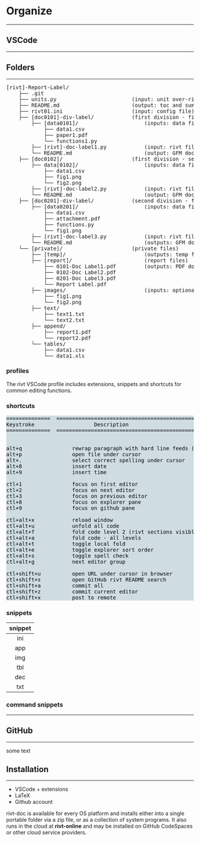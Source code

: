 
# Organize

<hr>

## VSCode
<hr>

## Folders
<hr>

<pre>
[rivt]-Report-Label/               
    ├── .git
    ├── units.py                        (input: unit over-ride)
    ├── README.md                       (output: toc and summary) 
    ├── rivt01.ini                      (input: config file)
    ├── [doc0101]-div-label/            (first division - first file)
        ├── [data0101]/                     (inputs: data files)
            ├── data1.csv                   
            ├── paper1.pdf
            └── functions1.py                   
        ├── [rivt]-doc-label1.py            (input: rivt file)
        └── README.md                       (output: GFM doc)
    ├── [doc0102]/                      (first division - second file)
        ├── data[0102]/                     (inputs: data files)
            ├── data1.csv
            ├── fig1.png
            └── fig2.png
        ├── [rivt]-doc-label2.py            (input: rivt file)
        └── README.md                       (output: GFM doc)
    ├── [doc0201]-div-label/            (second division - first file)
        ├── [data0201]/                     (inputs: data files)
            ├── data1.csv
            ├── attachment.pdf
            ├── functions.py
            └── fig1.png
        ├── [rivt]-doc-label3.py            (input: rivt file)
        └── README.md                       (outputs: GFM doc)
    └── [private]/                      (private files)
        ├── [temp]/                         (outputs: temp files)
        ├── [report]/                       (report files)
            ├── 0101-Doc Label1.pdf         (outputs: PDF docs)
            ├── 0102-Doc Label2.pdf
            ├── 0201-Doc Label3.pdf
            └── Report Label.pdf            
        ├── images/                         (inputs: optional private data)
            ├── fig1.png
            └── fig2.png
        ├── text/    
            ├── text1.txt
            └── text2.txt
        ├── append/    
            ├── report1.pdf
            └── report2.pdf
        └── tables/
            ├── data1.csv
            └── data1.xls
</pre>



### profiles

The rivt VSCode profile includes extensions, snippets and shortcuts for common editing functions.

### shortcuts

<pre style="background:#cfdde2;color:#000000">
==============  ===========================================================
Keystroke                   Description
==============  ===========================================================


alt+q                rewrap paragraph with hard line feeds (80 default)
alt+p                open file under cursor
alt+.                select correct spelling under cursor
alt+8                insert date
alt+9                insert time

ctl+1                focus on first editor
ctl+2                focus on next editor
ctl+3                focus on previous editor
ctl+8                focus on explorer pane
ctl+9                focus on github pane    

ctl+alt+x            reload window
ctl+alt+u            unfold all code
ctl+alt+f            fold code level 2 (rivt sections visible)
ctl+alt+a            fold code - all levels
ctl+alt+t            toggle local fold
ctl+alt+e            toggle explorer sort order
ctl+alt+s            toggle spell check
ctl+alt+g            next editor group

ctl+shift+u          open URL under cursor in browser
ctl+shift+s          open GitHub rivt README search
ctl+shift+a          commit all 
ctl+shift+z          commit current editor
ctl+shift+x          post to remote   
</pre>

### snippets


| **snippet**
| :---------:
|     ini    
|     app    
|     img    
|     tbl    
|     dec    
|     txt   


### command snippets


<hr>

## GitHub

<hr>

some text

## Installation
<hr>

- VSCode + extensions 
- LaTeX 
- Github account

rivt-doc is available for every OS platform and installs either into a single
portable folder via a zip file, or as a collection of system programs. It also
runs in the cloud at **rivt-online** and may be installed on GitHub CodeSpaces
or other cloud service providers.



 



